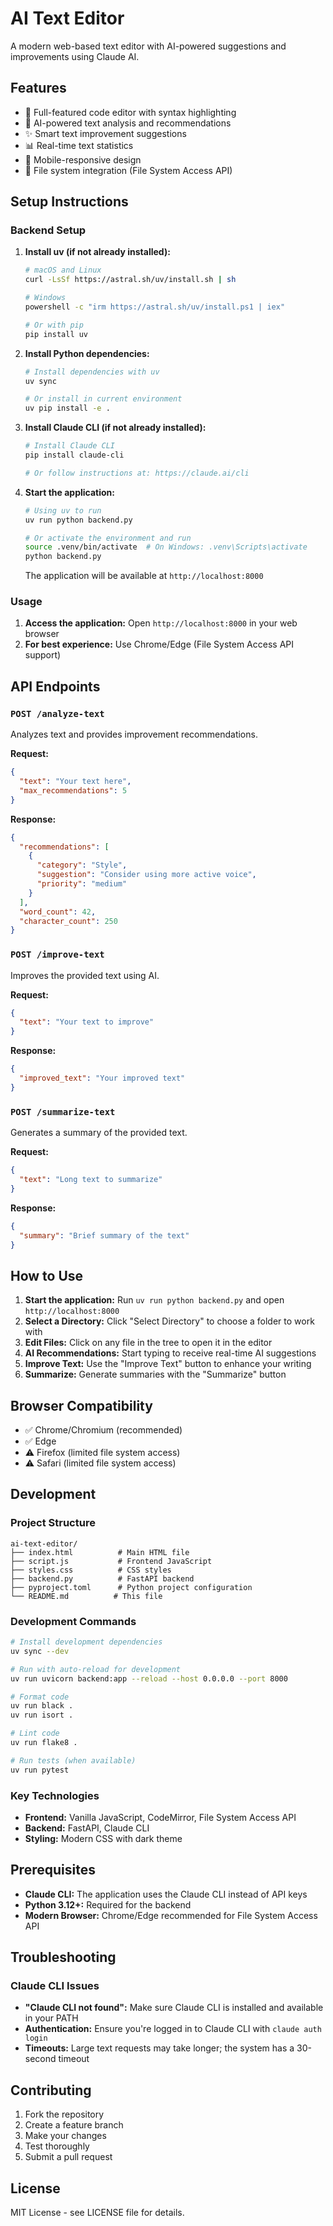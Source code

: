 # AI Text Editor

A modern web-based text editor with AI-powered suggestions and improvements using Claude AI.

## Features

- 📝 Full-featured code editor with syntax highlighting
- 🤖 AI-powered text analysis and recommendations
- ✨ Smart text improvement suggestions
- 📊 Real-time text statistics
- 📱 Mobile-responsive design
- 💾 File system integration (File System Access API)

## Setup Instructions

### Backend Setup

1. **Install uv (if not already installed):**
   ```bash
   # macOS and Linux
   curl -LsSf https://astral.sh/uv/install.sh | sh
   
   # Windows
   powershell -c "irm https://astral.sh/uv/install.ps1 | iex"
   
   # Or with pip
   pip install uv
   ```

2. **Install Python dependencies:**
   ```bash
   # Install dependencies with uv
   uv sync
   
   # Or install in current environment
   uv pip install -e .
   ```

3. **Install Claude CLI (if not already installed):**
   ```bash
   # Install Claude CLI
   pip install claude-cli
   
   # Or follow instructions at: https://claude.ai/cli
   ```

4. **Start the application:**
   ```bash
   # Using uv to run
   uv run python backend.py
   
   # Or activate the environment and run
   source .venv/bin/activate  # On Windows: .venv\Scripts\activate
   python backend.py
   ```
   
   The application will be available at `http://localhost:8000`

### Usage

1. **Access the application:** Open `http://localhost:8000` in your web browser
2. **For best experience:** Use Chrome/Edge (File System Access API support)

## API Endpoints

### `POST /analyze-text`
Analyzes text and provides improvement recommendations.

**Request:**
```json
{
  "text": "Your text here",
  "max_recommendations": 5
}
```

**Response:**
```json
{
  "recommendations": [
    {
      "category": "Style",
      "suggestion": "Consider using more active voice",
      "priority": "medium"
    }
  ],
  "word_count": 42,
  "character_count": 250
}
```

### `POST /improve-text`
Improves the provided text using AI.

**Request:**
```json
{
  "text": "Your text to improve"
}
```

**Response:**
```json
{
  "improved_text": "Your improved text"
}
```

### `POST /summarize-text`
Generates a summary of the provided text.

**Request:**
```json
{
  "text": "Long text to summarize"
}
```

**Response:**
```json
{
  "summary": "Brief summary of the text"
}
```

## How to Use

1. **Start the application:** Run `uv run python backend.py` and open `http://localhost:8000`
2. **Select a Directory:** Click "Select Directory" to choose a folder to work with
3. **Edit Files:** Click on any file in the tree to open it in the editor
4. **AI Recommendations:** Start typing to receive real-time AI suggestions
5. **Improve Text:** Use the "Improve Text" button to enhance your writing
6. **Summarize:** Generate summaries with the "Summarize" button

## Browser Compatibility

- ✅ Chrome/Chromium (recommended)
- ✅ Edge
- ⚠️ Firefox (limited file system access)
- ⚠️ Safari (limited file system access)

## Development

### Project Structure
```
ai-text-editor/
├── index.html          # Main HTML file
├── script.js           # Frontend JavaScript
├── styles.css          # CSS styles
├── backend.py          # FastAPI backend
├── pyproject.toml      # Python project configuration
└── README.md          # This file
```

### Development Commands

```bash
# Install development dependencies
uv sync --dev

# Run with auto-reload for development  
uv run uvicorn backend:app --reload --host 0.0.0.0 --port 8000

# Format code
uv run black .
uv run isort .

# Lint code
uv run flake8 .

# Run tests (when available)
uv run pytest
```

### Key Technologies
- **Frontend:** Vanilla JavaScript, CodeMirror, File System Access API
- **Backend:** FastAPI, Claude CLI
- **Styling:** Modern CSS with dark theme

## Prerequisites

- **Claude CLI:** The application uses the Claude CLI instead of API keys
- **Python 3.12+:** Required for the backend
- **Modern Browser:** Chrome/Edge recommended for File System Access API

## Troubleshooting

### Claude CLI Issues
- **"Claude CLI not found":** Make sure Claude CLI is installed and available in your PATH
- **Authentication:** Ensure you're logged in to Claude CLI with `claude auth login`
- **Timeouts:** Large text requests may take longer; the system has a 30-second timeout

## Contributing

1. Fork the repository
2. Create a feature branch
3. Make your changes
4. Test thoroughly
5. Submit a pull request

## License

MIT License - see LICENSE file for details.